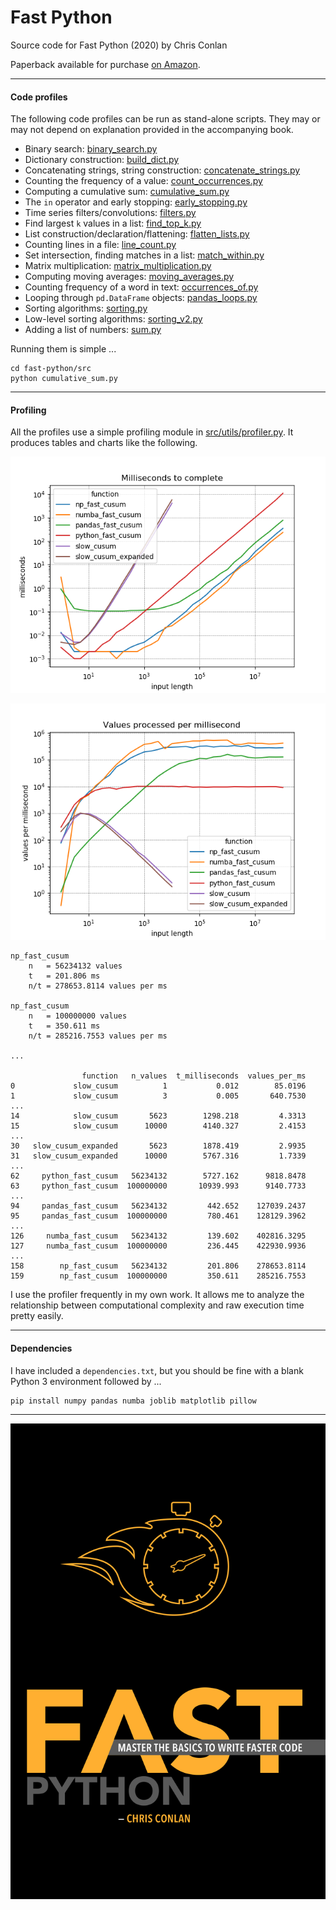 # Fast Python
Source code for Fast Python (2020) by Chris Conlan

Paperback available for purchase [on Amazon](https://amzn.to/2XmvJ3x).

---------------

#### Code profiles

The following code profiles can be run as stand-alone scripts. They may or may not depend on explanation provided in the accompanying book.

+ Binary search: [binary_search.py](src/binary_search.py)
+ Dictionary construction: [build_dict.py](src/build_dict.py)
+ Concatenating strings, string construction: [concatenate_strings.py](src/concatenate_strings.py)
+ Counting the frequency of a value: [count_occurrences.py](src/count_occurrences.py)
+ Computing a cumulative sum: [cumulative_sum.py](src/cumulative_sum.py)
+ The `in` operator and early stopping: [early_stopping.py](src/early_stopping.py)
+ Time series filters/convolutions: [filters.py](src/filters.py)
+ Find largest `k` values in a list: [find_top_k.py](src/find_top_k.py)
+ List construction/declaration/flattening: [flatten_lists.py](src/flatten_lists.py)
+ Counting lines in a file: [line_count.py](src/line_count.py)
+ Set intersection, finding matches in a list: [match_within.py](src/match_within.py)
+ Matrix multiplication: [matrix_multiplication.py](src/matrix_multiplication.py)
+ Computing moving averages: [moving_averages.py](src/moving_averages.py)
+ Counting frequency of a word in text: [occurrences_of.py](src/occurrences_of.py)
+ Looping through `pd.DataFrame` objects: [pandas_loops.py](src/pandas_loops.py)
+ Sorting algorithms: [sorting.py](src/sorting.py)
+ Low-level sorting algorithms: [sorting_v2.py](src/sorting_v2.py)
+ Adding a list of numbers: [sum.py](src/sum.py)

Running them is simple ...

```
cd fast-python/src
python cumulative_sum.py
```

-----------

#### Profiling

All the profiles use a simple profiling module in [src/utils/profiler.py](src/utils/profiler.py). It produces tables and charts like the following.

![](sample_1.png)

![](sample_2.png)

```
np_fast_cusum
    n   = 56234132 values
    t   = 201.806 ms
    n/t = 278653.8114 values per ms

np_fast_cusum
    n   = 100000000 values
    t   = 350.611 ms
    n/t = 285216.7553 values per ms

...

                function   n_values  t_milliseconds  values_per_ms
0             slow_cusum          1           0.012        85.0196
1             slow_cusum          3           0.005       640.7530
...
14            slow_cusum       5623        1298.218         4.3313
15            slow_cusum      10000        4140.327         2.4153
...
30   slow_cusum_expanded       5623        1878.419         2.9935
31   slow_cusum_expanded      10000        5767.316         1.7339
...
62     python_fast_cusum   56234132        5727.162      9818.8478
63     python_fast_cusum  100000000       10939.993      9140.7733
...
94     pandas_fast_cusum   56234132         442.652    127039.2437
95     pandas_fast_cusum  100000000         780.461    128129.3962
...
126     numba_fast_cusum   56234132         139.602    402816.3295
127     numba_fast_cusum  100000000         236.445    422930.9936
...
158        np_fast_cusum   56234132         201.806    278653.8114
159        np_fast_cusum  100000000         350.611    285216.7553

```

I use the profiler frequently in my own work. It allows me to analyze the relationship between computational complexity and raw execution time pretty easily.

-----------------

#### Dependencies

I have included a `dependencies.txt`, but you should be fine with a blank Python 3 environment followed by ...

```
pip install numpy pandas numba joblib matplotlib pillow
```

----

![](cover.png)




